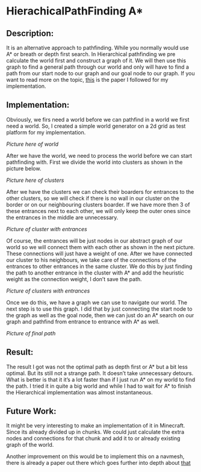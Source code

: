 # HierachicalPathFinding A*
## Description:
It is an alternative approach to pathfinding.
 While you normally would use A* or breath or depth first search.
In Hierarchical pathfinding we pre calculate the world first and construct a graph of it.
 We will then use this graph to find a general path through our world and only will have to
 find a path from our start node to our graph and our goal node to our graph.
  If you want to read more on the topic, 
[this](http://citeseerx.ist.psu.edu/viewdoc/download?doi=10.1.1.479.4675&rep=rep1&type=pdf) is the paper
 I followed for my implementation.

## Implementation:
Obviously, we firs need a world before we can pathfind in a world we first need a world.
 So, I created a simple world generator on a 2d grid as test platform for my implementation.

*Picture here of world*

After we have the world, we need to process the world before we can start pathfinding with.
 First we divide the world into clusters as shown in the picture below.

*Picture here of clusters*

After we have the clusters we can check their boarders for entrances to the other clusters,
 so we will check if there is no wall in our cluster on the border or on our neighbouring clusters boarder.
 If we have more then 3 of these entrances next to each other,
 we will only keep the outer ones since the entrances in the middle are unnecessary.

*Picture of cluster with entrances*

Of course, the entrances will be just nodes in our abstract graph of our world so we will
 connect them with each other as shown in the next picture.
 These connections will just have a weight of one. After we have connected our cluster to his neighbours,
 we take care of the connections of the entrances to other entrances in the same cluster.
 We do this by just finding the path to another entrance in the cluster with A* and add the heuristic weight
 as the connection weight, I don’t save the path.

*Picture of clusters with entrances*

Once we do this, we have a graph we can use to navigate our world.
 The next step is to use this graph.
 I did that by just connecting the start node to the graph as well as the goal node,
 then we can just do an A* search on our graph and pathfind from entrance to entrance with A* as well.

*Picture of final path*

## Result:
The result I got was not the optimal path as depth first or A* but a bit less optimal.
 But its still not a strange path. It doesn’t take unnecessary detours.
 What is better is that it it’s a lot faster than if I just run A* on my world to find the path.
 I tried it in quite a big world and while I had to wait for A* to finish
 the Hierarchical implementation was almost instantaneous.

## Future Work:
It might be very interesting to make an implementation of it in Minecraft.
 Since its already divided up in chunks.
 We could just calculate the extra nodes and connections
 for that chunk and add it to or already existing graph of the world.
 
Another improvement on this would be to implement this on a navmesh,
 there is already a paper out there which goes further into depth about [that](https://www.sciencedirect.com/science/article/abs/pii/S0097849316300668#:~:text=Hierarchical%20path%2Dfinding%20aims%20to,memory%20footprint%20when%20calculating%20paths.)